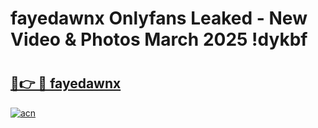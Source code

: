 # fayedawnx Onlyfans Leaked - New Video & Photos March 2025 !dykbf

# <h2><a href="https://8hhb1l.iuczelnia.edu.pl?title=fayedawnx&ref=dykbf">🔗👉 🔴 fayedawnx</a></h2>

[![acn](https://github.com/user-attachments/assets/0f9c940e-d8b0-45ae-aac7-cd30a18b3e1c)](https://8hhb1l.iuczelnia.edu.pl?title=fayedawnx&ref=dykbf)

